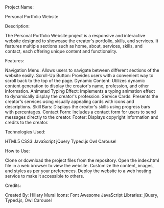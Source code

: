Project Name: 

Personal Portfolio Website

Description:

The Personal Portfolio Website project is a responsive and interactive website designed to showcase the creator's portfolio, skills, and services. It features multiple sections such as home, about, services, skills, and contact, each offering unique content and functionality.

Features:

Navigation Menu: Allows users to navigate between different sections of the website easily.
Scroll-Up Button: Provides users with a convenient way to scroll back to the top of the page.
Dynamic Content: Utilizes dynamic content generation to display the creator's name, profession, and other information.
Animated Typing Effect: Implements a typing animation effect to dynamically display the creator's profession.
Service Cards: Presents the creator's services using visually appealing cards with icons and descriptions.
Skill Bars: Displays the creator's skills using progress bars with percentages.
Contact Form: Includes a contact form for users to send messages directly to the creator.
Footer: Displays copyright information and credits to the creator.

Technologies Used:

HTML5
CSS3
JavaScript
jQuery
Typed.js
Owl Carousel

How to Use:

Clone or download the project files from the repository.
Open the index.html file in a web browser to view the website.
Customize the content, images, and styles as per your preferences.
Deploy the website to a web hosting service to make it accessible to others.

Credits:

Created By: Hillary Murai
Icons: Font Awesome
JavaScript Libraries: jQuery, Typed.js, Owl Carousel






